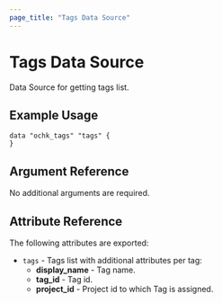```yaml
---
page_title: "Tags Data Source"
---
```


# Tags Data Source

Data Source for getting tags list.

## Example Usage

```hcl
data "ochk_tags" "tags" {
}
```
## Argument Reference

No additional arguments are required.

## Attribute Reference

The following attributes are exported:
* `tags` - Tags list with additional attributes per tag:
    * **display_name** - Tag name.
    * **tag_id** - Tag id.
    * **project_id** - Project id to which Tag is assigned.
